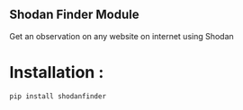 ## Shodan Finder Module

Get an observation on any website on internet using Shodan

# Installation :

    pip install shodanfinder
